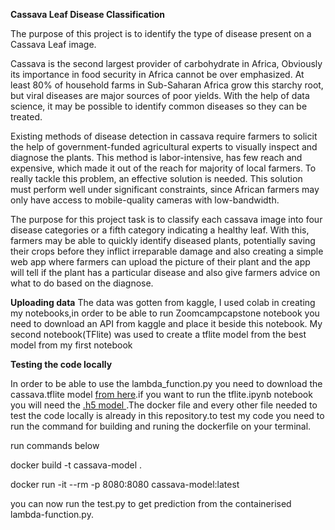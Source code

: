**Cassava Leaf Disease Classification**

The purpose of this project is to identify the type of disease present on a Cassava Leaf image.

Cassava is the second largest provider of carbohydrate in Africa, Obviously its importance in food security in Africa cannot be over emphasized. At least 80% of household farms in Sub-Saharan Africa grow this starchy root, but viral diseases are major sources of poor yields. With the help of data science, it may be possible to identify common diseases so they can be treated.

Existing methods of disease detection in cassava require farmers to solicit the help of government-funded agricultural experts to visually inspect and diagnose the plants. This method is labor-intensive, has few reach and expensive, which made it out of the reach for majority of local farmers. To really tackle this problem, an effective solution is needed. This solution must perform well under significant constraints, since African farmers may only have access to mobile-quality cameras with low-bandwidth.

The purpose for this project task is to classify each cassava image into four disease categories or a fifth category indicating a healthy leaf. With this, farmers may be able to quickly identify diseased plants, potentially saving their crops before they inflict irreparable damage and also creating a simple web app where farmers can upload the picture of their plant and the app will tell if the plant has a particular disease and also give farmers advice on what to do based on the diagnose.


**Uploading data**
The data was gotten from kaggle, I used colab in creating my notebooks,in order to be able to run Zoomcampcapstone notebook you need to download an API from kaggle and place it beside this notebook. 
My second notebook(TFlite) was used to create a tflite model from the best model from my first notebook

**Testing the code locally**

In order to be able to use the lambda_function.py you need to download the cassava.tflite model [from here](https://drive.google.com/file/d/1-6r_gZzszIS1OMWcZcaNNXsxqFn0m8nT/view?usp=drivesdk).if you want to run the tflite.ipynb notebook you will need the [.h5 model ](https://drive.google.com/file/d/1vZXYte_tkP3iD8_iMKeE0ZUzRaBNZMKT/view?usp=drivesdk).The docker file and every other file needed to test the code locally is already in this repository.to test my code you need to run the command for building  and runing the dockerfile on your terminal.

run commands below

docker build -t cassava-model .





docker run -it --rm -p 8080:8080 cassava-model:latest




you can now run the test.py to get prediction from the containerised lambda-function.py. 
